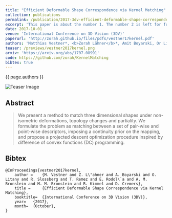 ```yaml
---
title: "Efficient Deformable Shape Correspondence via Kernel Matching"
collection: publications
permalink: /publication/2017-3dv-efficient-deformable-shape-correspondence-via-kernel-matching
excerpt: 'This paper is about the number 1. The number 2 is left for future work.'
date: 2017-10-01
venue: 'International Conference on 3D Vision (3DV)'
paperurl: 'http://zorah.github.io/files/pdfs/vestner17kernel.pdf'
authors: 'Matthias Vestner*, <b>Zorah Lähner</b>*, Amit Boyarski, Or Litany, Ron Slossberg, Tal Remez, Emanuele Rodolà, Alex M. Bronstein, Michael M. Bronsteins, Ron Kimmel, Daniel Cremers'
teaser: /previews/vestner2017kernel.png
arxiv: 'https://arxiv.org/abs/1707.08991'
code: https://github.com/zorah/KernelMatching
bibtex: true
---
```


{{ page.authors }}

<img class="pub_teaser" src="{{ site.url }}/previews/vestner2017kernel.png" alt="Teaser Image" title="teaser" />

## Abstract

> We present a method to match three dimensional shapes under non-isometric deformations, topology changes and partiality. We formulate the problem as matching between a set of pair-wise and point-wise descriptors, imposing a continuity prior on the mapping, and propose a projected descent optimization procedure inspired by difference of convex functions (DC) programming.

## Bibtex

    @InProceedings{vestner2017kernel,
        author = 	{M. Vestner and Z. L\"ahner and A. Boyarski and O. Litany and R. Slossberg and T. Remez and E. Rodol\`a and A. M. Bronstein and M. M. Bronstein and R. Kimmel and D. Cremers},
        title = 	{Efficient Deformable Shape Correspondence via Kernel Matching},
        booktitle=	{International Conference on 3D Vision (3DV)},
        year=	{2017},
        month=	{October},
    }
